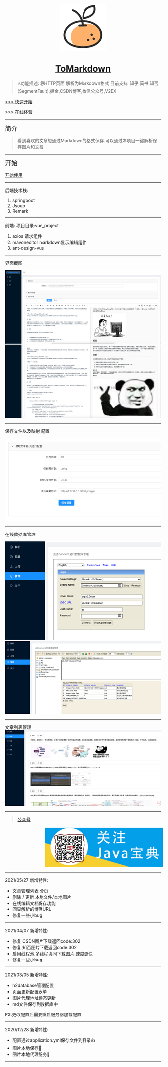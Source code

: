 


<div align="center" ><img src="./readme_images/favicon.ico" style="width:150px ;height:150px"   /></div>

<h1 align="center"><a href="http://liangtengyu.com" target="_blank">ToMarkdown</a></h1>



>⚡️功能描述: 将HTTP页面 解析为Markdown格式
>目前支持: 知乎,简书,知否(SegmentFault),掘金,CSDN博客,微信公众号,V2EX 



[>>> 快速开始](./readme_images/start.md)

[>>> 在线体验](http://markdown.liangtengyu.com:9999)


---


<div style="text-align: left; font-size: 20px">  简介</div>

>看到喜欢的文章想通过Markdown的格式保存.可以通过本项目一键解析保存图片和文档



---

<div style="text-align: left; font-size: 20px">开始</div>

[开始使用](./readme_images/start.md)

---
后端技术栈:
1. springboot 
2. Jsoup 
3. Remark 


---
前端:
项目目录:vue_project

1. axios  请求组件
2. mavoneditor   markdown显示编辑组件
3. ant-design-vue  


---




界面截图

![pic](./readme_images/Snipaste_2020-10-19_15-16-27.png)
![pic](./readme_images/Snipaste_2020-10-19_15-16-40.png)

---

保存文件以及映射 配置

![pic](./readme_images/img_1.png)

---
在线数据库管理

![pic](./readme_images/img_2.png)
![pic](./readme_images/img_3.png)

---
文章列表管理
![pic](./readme_images/img_4.png)


--- 


> [公众号](/vue_project/src/assets/1614755729311.jpg)   


<div >
<img src="/vue_project/src/assets/1614755729311.jpg" style=" margin-left: 130px  ;height :130px;"/>
</div>



---
2021/05/27 新增特性:
- 文章管理列表 分页
- 删除 / 更新  本地文件/本地图片 
- 在线编辑文档保存功能
- 回显解析的博客URL 
- 修复一些小bug

---

2021/04/07 新增特性:
 - 修复 CSDN图片下载返回code:302
 - 修复 知否图片下载返回code:302
 - 启用线程池,多线程协同下载图片,速度更快
 - 修复一些小bug


---

2021/03/05 新增特性:
 - h2database管理配置
 - 页面更新配置表单
 - 图片代理地址动态更新
 - md文件保存到数据库中

PS:更改配置后需要重启服务器加载配置

---


2020/12/28 新增特性:
 - 配置通过application.yml保存文件到目录👍 
 - 图片本地保存🐶
 - 图片本地代理服务🐼

---